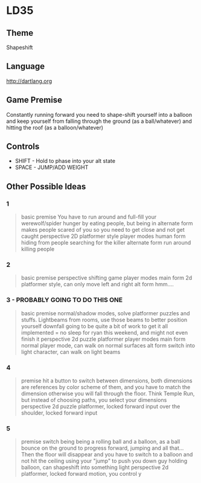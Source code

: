 # LD35

## Theme 
  Shapeshift

## Language
   http://dartlang.org

## Game Premise
  Constantly running forward you need to shape-shift yourself into a balloon and keep yourself from falling through the ground (as a ball/whatever) and hitting the roof (as a balloon/whatever)

## Controls
* SHIFT - Hold to phase into your alt state
* SPACE - JUMP/ADD WEIGHT


## Other Possible Ideas
###  1
>    basic premise
>      You have to run around and full-fill your werewolf/spider hunger by eating people, but being in alternate form makes people scared of you so you need to get close and not get caught
>    perspective
>      2D
>      platformer style
>    player modes
>      human form
>        hiding from people searching for the killer
>      alternate form
>        run around killing people
###  2
>    basic premise
>      perspective shifting game
>    player modes
>      main form
>        2d platformer style, can only move left and right
>      alt form
>        hmm....
### 3 -  PROBABLY GOING TO DO THIS ONE
>    basic premise
>      normal/shadow modes, solve platformer puzzles and stuffs. Lightbeams from rooms, use those beams to better position yourself
>    downfall
>      going to be quite a bit of work to get it all implemented = no sleep for ryan this weekend, and might not even finish it
>    perspective
>      2d puzzle platformer
>    player modes
>      main form
>        normal player mode, can walk on normal surfaces
>      alt form
>        switch into light character, can walk on light beams
### 4
>    premise
>      hit a button to switch between dimensions, both dimensions are references by color scheme of them, and you have to match the dimension otherwise you will fall through the floor. Think Temple Run, but instead of choosing paths, you select your dimensions
>    perspective
>      2d puzzle platformer, locked forward input
>      over the shoulder, locked forward input
### 5
>    premise
>      switch being being a rolling ball and a balloon, as a ball bounce on the ground to progress forward, jumping and all that... Then the floor will disappear and you have to switch to a balloon and not hit the ceiling using your "jump" to push you down
>      guy holding balloon, can shapeshift into something light
>    perspective
>      2d platformer, locked forward motion, you control y
